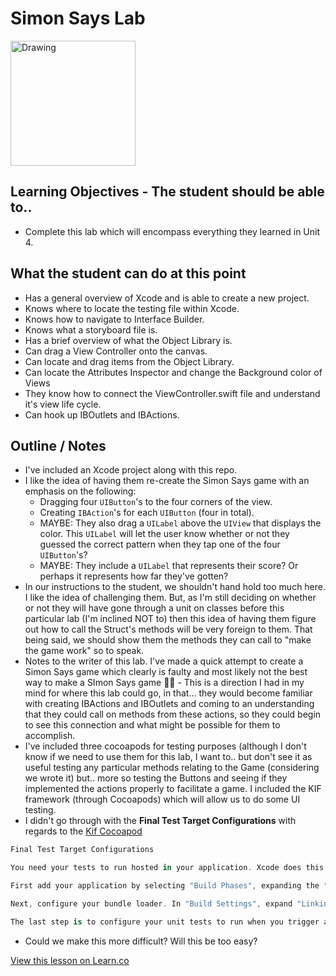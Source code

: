 # Simon Says Lab

<img src="https://upload.wikimedia.org/wikipedia/en/b/b2/It's_dangerous_to_go_alone!_Take_this..png" alt="Drawing" style="width: 200px;"/>  



## Learning Objectives - The student should be able to..

* Complete this lab which will encompass everything they learned in Unit 4.

## What the student can do at this point 

* Has a general overview of Xcode and is able to create a new project.
* Knows where to locate the testing file within Xcode.
* Knows how to navigate to Interface Builder.
* Knows what a storyboard file is.
* Has a brief overview of what the Object Library is.
* Can drag a View Controller onto the canvas.
* Can locate and drag items from the Object Library.
* Can locate the Attributes Inspector and change the Background color of Views
* They know how to connect the ViewController.swift file and understand it's view life cycle.
* Can hook up IBOutlets and IBActions.
## Outline / Notes

*  I've included an Xcode project along with this repo.
* I like the idea of having them re-create the Simon Says game with an emphasis on the following:
	* Dragging four `UIButton`'s to the four corners of the view.
	* Creating `IBAction`'s for each `UIButton` (four in total).
	* MAYBE: They also drag a `UILabel` above the `UIView` that displays the color. This `UILabel` will let the user know whether or not they guessed the correct pattern when they tap one of the four `UIButton`'s?
	* MAYBE: They include a `UILabel` that represents their score? Or perhaps it represents how far they've gotten?
* In our instructions to the student, we shouldn't hand hold too much here. I like the idea of challenging them. But, as I'm still deciding on whether or not they will have gone through a unit on classes before this particular lab (I'm inclined NOT to) then this idea of having them figure out how to call the Struct's methods will be very foreign to them. That being said, we should show them the methods they can call to "make the game work" so to speak.  
* Notes to the writer of this lab. I've made a quick attempt to create a Simon Says game which clearly is faulty and most likely not the best way to make a SImon Says game 🙆🏼 - This is a direction I had in my mind for where this lab could go, in that... they would become familiar with creating IBActions and IBOutlets and coming to an understanding that they could call on methods from these actions, so they could begin to see this connection and what might be possible for them to accomplish.
* I've included three cocoapods for testing purposes (although I don't know if we need to use them for this lab, I want to.. but don't see it as useful testing any particular methods relating to the Game (considering we wrote it) but.. more so testing the Buttons and seeing if they implemented the actions properly to facilitate a game. I included the KIF framework (through Cocoapods) which will allow us to do some UI testing.
* I didn't go through with the **Final Test Target Configurations** with regards to the [Kif Cocoapod](https://github.com/kif-framework/KIF#final-test-target-configurations)

```swift
Final Test Target Configurations

You need your tests to run hosted in your application. Xcode does this for you by default when creating a new testing bundle target, but if you're migrating an older bundle, follow the steps below.

First add your application by selecting "Build Phases", expanding the "Target Dependencies" section, clicking on the "+" button, and in the new sheet that appears selecting your application target and clicking "Add".

Next, configure your bundle loader. In "Build Settings", expand "Linking" and edit "Bundle Loader" to be $(BUILT_PRODUCTS_DIR)/MyApplication.app/MyApplication where MyApplication is the name of your app. Expand the "Testing" section and edit "Test Host" to be $(BUNDLE_LOADER). Also make sure that "Wrapper Extension" is set to "xctest".

The last step is to configure your unit tests to run when you trigger a test (⌘U). Click on your scheme name and select "Edit Scheme…". Click on "Test" in the sidebar followed by the "+" in the bottom left corner. Select your testing target and click "OK".
```

* Could we make this more difficult? Will this be too easy?

<a href='https://learn.co/lessons/OutletLab' data-visibility='hidden'>View this lesson on Learn.co</a>
